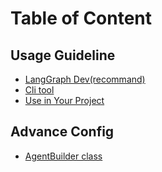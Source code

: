 # Table of Content  
## Usage Guideline
- [LangGraph Dev(recommand)](how_to/use_langgraph_dev.md)
- [Cli tool](how_to/use_cli.md)
- [Use in Your Project](how_to/use_as_package.md)

## Advance Config  
- [AgentBuilder class](config_explain.md)
